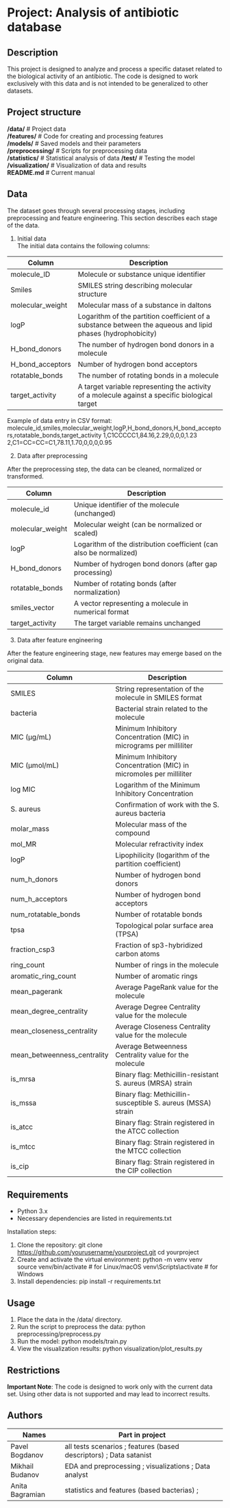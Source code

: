 # Project: Analysis of antibiotic database
## Description
This project is designed to analyze and process a specific dataset related to the biological activity of an antibiotic. The code is designed to work exclusively with this data and is not intended to be generalized to other datasets.
## Project structure
**/data/** # Project data  
**/features/** # Code for creating and processing features  
**/models/** # Saved models and their parameters  
**/preprocessing/** # Scripts for preprocessing data  
**/statistics/** # Statistical analysis of data
**/test/**  # Testing the model  
**/visualization/** # Visualization of data and results  
**README.md** # Current manual
## Data
The dataset goes through several processing stages, including preprocessing and feature engineering. This section describes each stage of the data.
1. Initial data  
The initial data contains the following columns:  

| Column           | Description                                                                                                 |
| ---------------- | ----------------------------------------------------------------------------------------------------------- |
| molecule_ID      | Molecule or substance unique identifier                                                                     |
| Smiles           | SMILES string describing molecular structure                                                                |
| molecular_weight | Molecular mass of a substance in daltons                                                                    |
| logP             | Logarithm of the partition coefficient of a substance between the aqueous and lipid phases (hydrophobicity) |
| H_bond_donors    | The number of hydrogen bond donors in a molecule                                                            |
| H_bond_acceptors | Number of hydrogen bond acceptors                                                                           |
| rotatable_bonds  | The number of rotating bonds in a molecule                                                                  |
| target_activity  | A target variable representing the activity of a molecule against a specific biological target              |

Example of data entry in CSV format:
molecule_id,smiles,molecular_weight,logP,H_bond_donors,H_bond_acceptors,rotatable_bonds,target_activity
1,C1CCCCC1,84.16,2.29,0,0,0,1.23
2,C1=CC=CC=C1,78.11,1.70,0,0,0,0.95   

2. Data after preprocessing

After the preprocessing step, the data can be cleaned, normalized or transformed.  

| Column           | Description                                                        |
| ---------------- | ------------------------------------------------------------------ |
| molecule_id      | Unique identifier of the molecule (unchanged)                      |
| molecular_weight | Molecular weight (can be normalized or scaled)                     |
| logP             | Logarithm of the distribution coefficient (can also be normalized) |
| H_bond_donors    | Number of hydrogen bond donors (after gap processing)              |
| rotatable_bonds  | Number of rotating bonds (after normalization)                     |
| smiles_vector    | A vector representing a molecule in numerical format               |
| target_activity  | The target variable remains unchanged                              |

3. Data after feature engineering
   
After the feature engineering stage, new features may emerge based on the original data.

| Column                      | Description                                                         |
| --------------------------- | ------------------------------------------------------------------- |
| SMILES                      | String representation of the molecule in SMILES format              |
| bacteria                    | Bacterial strain related to the molecule                            |
| MIC (µg/mL)                 | Minimum Inhibitory Concentration (MIC) in micrograms per milliliter |
| MIC (µmol/mL)               | Minimum Inhibitory Concentration (MIC) in micromoles per milliliter |
| log MIC                     | Logarithm of the Minimum Inhibitory Concentration                   |
| S. aureus                   | Confirmation of work with the S. aureus bacteria                    |
| molar_mass                  | Molecular mass of the compound                                      |
| mol_MR                      | Molecular refractivity index                                        |
| logP                        | Lipophilicity (logarithm of the partition coefficient)              |
| num_h_donors                | Number of hydrogen bond donors                                      |
| num_h_acceptors             | Number of hydrogen bond acceptors                                   |
| num_rotatable_bonds         | Number of rotatable bonds                                           |
| tpsa                        | Topological polar surface area (TPSA)                               |
| fraction_csp3               | Fraction of sp3-hybridized carbon atoms                             |
| ring_count                  | Number of rings in the molecule                                     |
| aromatic_ring_count         | Number of aromatic rings                                            |
| mean_pagerank               | Average PageRank value for the molecule                             |
| mean_degree_centrality      | Average Degree Centrality value for the molecule                    |
| mean_closeness_centrality   | Average Closeness Centrality value for the molecule                 |
| mean_betweenness_centrality | Average Betweenness Centrality value for the molecule               |
| is_mrsa                     | Binary flag: Methicillin-resistant S. aureus (MRSA) strain          |
| is_mssa                     | Binary flag: Methicillin-susceptible S. aureus (MSSA) strain        |
| is_atcc                     | Binary flag: Strain registered in the ATCC collection               |
| is_mtcc                     | Binary flag: Strain registered in the MTCC collection               |
| is_cip                      | Binary flag: Strain registered in the CIP collection                |

## Requirements
- Python 3.x
- Necessary dependencies are listed in requirements.txt  

Installation steps:   
1. Clone the repository:
git clone https://github.com/yourusername/yourproject.git
cd yourproject
2. Create and activate the virtual environment:
python -m venv venv
source venv/bin/activate # for Linux/macOS
venv\Scripts\activate # for Windows
3. Install dependencies:
pip install -r requirements.txt  

## Usage

1. Place the data in the /data/ directory.
2. Run the script to preprocess the data:
python preprocessing/preprocess.py
3. Run the model:
python models/train.py
4. View the visualization results:
python visualization/plot_results.py  

## Restrictions

**Important Note**: The code is designed to work only with the current data set. Using other data is not supported and may lead to incorrect results.  
## Authors

| Names           | Part in project                                                    |
| --------------- | -------------------------------------------------------------------|
| Pavel Bogdanov  | all tests scenarios ; features (based descriptors) ; Data satanist |
| Mikhail Budanov | EDA and preprocessing ; visualizations ; Data analyst              |
| Anita Bagramian | statistics and features (based bacterias) ;                        |
